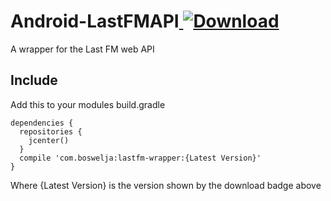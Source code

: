 # Android-LastFMAPI[ ![Download](https://api.bintray.com/packages/boswelja/maven/lastfm-wrapper/images/download.svg) ](https://bintray.com/boswelja/maven/lastfm-wrapper/_latestVersion)
A wrapper for the Last FM web API

## Include
Add this to your modules build.gradle
```
dependencies {
  repositories {
    jcenter()
  }
  compile 'com.boswelja:lastfm-wrapper:{Latest Version}'
}
```
Where {Latest Version} is the version shown by the download badge above
